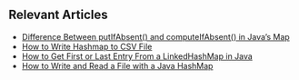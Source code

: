 ## Relevant Articles
- [Difference Between putIfAbsent() and computeIfAbsent() in Java’s Map](https://www.baeldung.com/java-map-putifabsent-computeifabsent)
- [How to Write Hashmap to CSV File](https://www.baeldung.com/java-write-hashmap-csv)
- [How to Get First or Last Entry From a LinkedHashMap in Java](https://www.baeldung.com/java-linkedhashmap-first-last-key-value-pair)
- [How to Write and Read a File with a Java HashMap](https://www.baeldung.com/java-hashmap-write-read-file)
